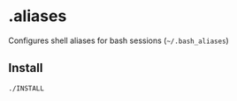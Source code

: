 # .aliases

Configures shell aliases for bash sessions (`~/.bash_aliases`)

## Install

```bash
./INSTALL
```
